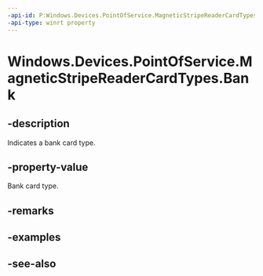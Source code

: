 ----api-id: P:Windows.Devices.PointOfService.MagneticStripeReaderCardTypes.Bank
-api-type: winrt property
---<!-- Property syntaxpublic uint Bank { get; }--># Windows.Devices.PointOfService.MagneticStripeReaderCardTypes.Bank## -descriptionIndicates a bank card type.## -property-valueBank card type.## -remarks## -examples## -see-also